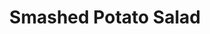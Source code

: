 ---
title: Smashed Potato Salad
summary: Crispy smashed potatoes tossed with a creamy, tangy dressing and fresh herbs—an irresistible vegan salad.

linkout: https://www.bosh.tv/recipes/smashed-potato-salad

tags:
- vegan
- salad
- potato
- side

servings: 4
time: 50m

ingredients:
- 800g baby potatoes
- 2 tbsp olive oil
- Salt and pepper, to taste
- 3 tbsp vegan mayo
- 1 tbsp Dijon mustard
- 1 tbsp apple cider vinegar
- 2 spring onions, sliced
- 2 tbsp fresh parsley, chopped
- 1 tbsp fresh dill, chopped

directions:
- Preheat oven to 220C (428F). Boil potatoes until just tender, drain and cool slightly.
- Place potatoes on a baking tray, gently smash each one with a fork.
- Drizzle with olive oil, season with salt and pepper, and roast for 25–30 minutes until golden and crispy.
- In a bowl, mix vegan mayo, Dijon mustard, apple cider vinegar, spring onions, parsley, and dill.
- Toss crispy potatoes with dressing and serve warm or at room temperature.
---